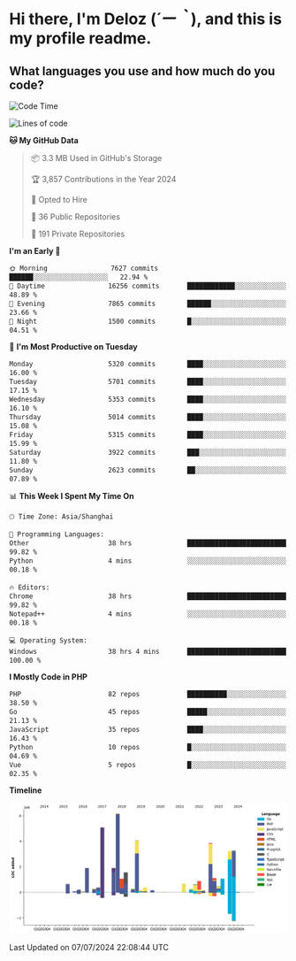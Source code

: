# **Hi there, I'm Deloz (*´ー｀*), and this is my profile readme.**

## **What languages you use and how much do you code?**

<!--START_SECTION:waka-->
![Code Time](http://img.shields.io/badge/Code%20Time-4%2C366%20hrs%2015%20mins-blue)

![Lines of code](https://img.shields.io/badge/From%20Hello%20World%20I%27ve%20Written-40.1%20million%20lines%20of%20code-blue)

**🐱 My GitHub Data** 

> 📦 3.3 MB Used in GitHub's Storage 
 > 
> 🏆 3,857 Contributions in the Year 2024
 > 
> 💼 Opted to Hire
 > 
> 📜 36 Public Repositories 
 > 
> 🔑 191 Private Repositories 
 > 
**I'm an Early 🐤** 

```text
🌞 Morning                7627 commits        ██████░░░░░░░░░░░░░░░░░░░   22.94 % 
🌆 Daytime                16256 commits       ████████████░░░░░░░░░░░░░   48.89 % 
🌃 Evening                7865 commits        ██████░░░░░░░░░░░░░░░░░░░   23.66 % 
🌙 Night                  1500 commits        █░░░░░░░░░░░░░░░░░░░░░░░░   04.51 % 
```
📅 **I'm Most Productive on Tuesday** 

```text
Monday                   5320 commits        ████░░░░░░░░░░░░░░░░░░░░░   16.00 % 
Tuesday                  5701 commits        ████░░░░░░░░░░░░░░░░░░░░░   17.15 % 
Wednesday                5353 commits        ████░░░░░░░░░░░░░░░░░░░░░   16.10 % 
Thursday                 5014 commits        ████░░░░░░░░░░░░░░░░░░░░░   15.08 % 
Friday                   5315 commits        ████░░░░░░░░░░░░░░░░░░░░░   15.99 % 
Saturday                 3922 commits        ███░░░░░░░░░░░░░░░░░░░░░░   11.80 % 
Sunday                   2623 commits        ██░░░░░░░░░░░░░░░░░░░░░░░   07.89 % 
```


📊 **This Week I Spent My Time On** 

```text
🕑︎ Time Zone: Asia/Shanghai

💬 Programming Languages: 
Other                    38 hrs              █████████████████████████   99.82 % 
Python                   4 mins              ░░░░░░░░░░░░░░░░░░░░░░░░░   00.18 % 

🔥 Editors: 
Chrome                   38 hrs              █████████████████████████   99.82 % 
Notepad++                4 mins              ░░░░░░░░░░░░░░░░░░░░░░░░░   00.18 % 

💻 Operating System: 
Windows                  38 hrs 4 mins       █████████████████████████   100.00 % 
```

**I Mostly Code in PHP** 

```text
PHP                      82 repos            ██████████░░░░░░░░░░░░░░░   38.50 % 
Go                       45 repos            █████░░░░░░░░░░░░░░░░░░░░   21.13 % 
JavaScript               35 repos            ████░░░░░░░░░░░░░░░░░░░░░   16.43 % 
Python                   10 repos            █░░░░░░░░░░░░░░░░░░░░░░░░   04.69 % 
Vue                      5 repos             █░░░░░░░░░░░░░░░░░░░░░░░░   02.35 % 
```



**Timeline**

![Lines of Code chart](https://raw.githubusercontent.com/deloz/deloz/main/assets/bar_graph.png)


 Last Updated on 07/07/2024 22:08:44 UTC
<!--END_SECTION:waka-->
